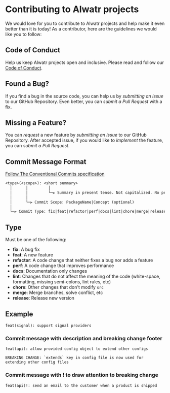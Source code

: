 # Contributing to Alwatr projects

We would love for you to contribute to Alwatr projects and help make it even better than it is today!
As a contributor, here are the guidelines we would like you to follow:

## Code of Conduct

Help us keep Alwatr projects open and inclusive.
Please read and follow our [Code of Conduct](./CODE_OF_CONDUCT.md).

## Found a Bug?

If you find a bug in the source code, you can help us by _submitting an issue_ to our GitHub Repository.
Even better, you can _submit a Pull Request_ with a fix.

## Missing a Feature?

You can _request_ a new feature by _submitting an issue_ to our GitHub Repository.
After accepted issue, if you would like to _implement_ the feature, you can _submit a Pull Request_.

## Commit Message Format

[Follow The Conventional Commits specification](https://www.conventionalcommits.org/en/v1.0.0/)

```txt
<type>(<scope>): <short summary>
  │      │         │
  │      │         └─⫸ Summary in present tense. Not capitalized. No period at the end.
  │      │
  │      └─⫸ Commit Scope: PackageName|Concept (optional)
  │
  └─⫸ Commit Type: fix|feat|refactor|perf|docs|lint|chore|merge|release
```

## Type

Must be one of the following:

- **fix**: A bug fix
- **feat**: A new feature
- **refactor**: A code change that neither fixes a bug nor adds a feature
- **perf**: A code change that improves performance
- **docs**: Documentation only changes
- **lint**: Changes that do not affect the meaning of the code (white-space, formatting, missing semi-colons, lint rules, etc)
- **chore**: Other changes that don't modify `src`
- **merge**: Merge branches, solve conflict, etc
- **release**: Release new version

## Example

```
feat(signal): support signal providers
```

### Commit message with description and breaking change footer

```
feat(api): allow provided config object to extend other configs

BREAKING CHANGE: `extends` key in config file is now used for extending other config files
```

### Commit message with ! to draw attention to breaking change

```
feat(api)!: send an email to the customer when a product is shipped
```
